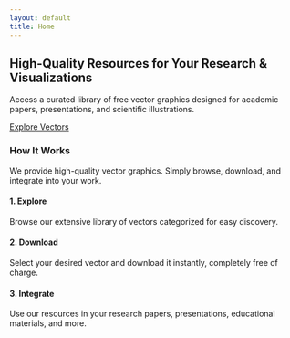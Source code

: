 ```yaml
---
layout: default
title: Home
---
```


<section class="hero-section">
    <div class="container">
        <h2>High-Quality Resources for Your Research & Visualizations</h2>
        <p class="lead">Access a curated library of free vector graphics designed for academic papers, presentations, and scientific illustrations.</p>
        <div class="d-grid gap-2 d-md-flex justify-content-center">
            <a href="{{ '/vectors/' | relative_url }}" class="btn btn-primary btn-lg">Explore Vectors</a>
        </div>
    </div>
</section>

<section class="how-it-works text-center my-5">
    <h3>How It Works</h3>
    <p>We provide high-quality vector graphics. Simply browse, download, and integrate into your work.</p>
    <div class="row mt-4">
        <div class="col-md-4">
            <div class="p-3 bg-white shadow-sm rounded h-100">
                <h4>1. Explore</h4>
                <p>Browse our extensive library of vectors categorized for easy discovery.</p>
            </div>
        </div>
        <div class="col-md-4">
            <div class="p-3 bg-white shadow-sm rounded h-100">
                <h4>2. Download</h4>
                <p>Select your desired vector and download it instantly, completely free of charge.</p>
            </div>
        </div>
        <div class="col-md-4">
            <div class="p-3 bg-white shadow-sm rounded h-100">
                <h4>3. Integrate</h4>
                <p>Use our resources in your research papers, presentations, educational materials, and more.</p>
            </div>
        </div>
    </div>
</section>
